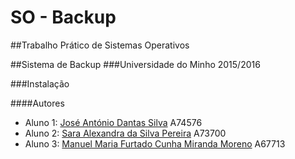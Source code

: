 # SO - Backup

##Trabalho Prático de Sistemas Operativos

##Sistema de Backup
###Universidade do Minho 2015/2016

###Instalação

####Autores
* Aluno 1: [José António Dantas Silva](https://github.com/zesilva63) A74576
* Aluno 2: [Sara Alexandra da Silva Pereira](https://github.com/Sara87) A73700
* Aluno 3: [Manuel Maria Furtado Cunha Miranda Moreno](https://github.com/Talig81) A67713
